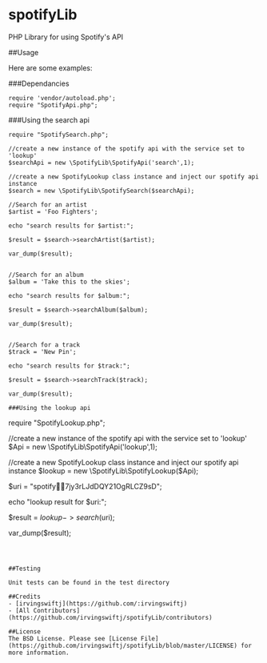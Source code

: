 spotifyLib
==========

PHP Library for using Spotify's API

##Usage

Here are some examples:

###Dependancies
```
require 'vendor/autoload.php';
require "SpotifyApi.php";
```


###Using the search api

```
require "SpotifySearch.php";

//create a new instance of the spotify api with the service set to 'lookup'
$searchApi = new \SpotifyLib\SpotifyApi('search',1);

//create a new SpotifyLookup class instance and inject our spotify api instance
$search = new \SpotifyLib\SpotifySearch($searchApi);

//Search for an artist
$artist = 'Foo Fighters';

echo "search results for $artist:";

$result = $search->searchArtist($artist);

var_dump($result);


//Search for an album
$album = 'Take this to the skies';

echo "search results for $album:";

$result = $search->searchAlbum($album);

var_dump($result);


//Search for a track
$track = 'New Pin';

echo "search results for $track:";

$result = $search->searchTrack($track);

var_dump($result);

###Using the lookup api
```
require "SpotifyLookup.php";

//create a new instance of the spotify api with the service set to 'lookup'
$Api = new \SpotifyLib\SpotifyApi('lookup',1);

//create a new SpotifyLookup class instance and inject our spotify api instance
$lookup = new \SpotifyLib\SpotifyLookup($Api);

$uri = "spotify:artist:7jy3rLJdDQY21OgRLCZ9sD";

echo "lookup result for $uri:";

$result = $lookup->search($uri);

var_dump($result);
```



##Testing

Unit tests can be found in the test directory

##Credits
- [irvingswiftj](https://github.com/:irvingswiftj)
- [All Contributors](https://github.com/irvingswiftj/spotifyLib/contributors)

##License
The BSD License. Please see [License File](https://github.com/irvingswiftj/spotifyLib/blob/master/LICENSE) for more information.